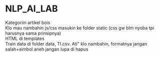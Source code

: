 # NLP_AI_LAB
Kategoriin artikel bois<br>
Klo mau nambahin js/css masukin ke folder static (css gw blm nyoba tpi harusnya sama prinsipnya)<br>
HTML di templates<br>
Train data di folder data, TI.csv. Ati" klo nambahin, formatnya jangan salah+simbol aneh jangan lupa di hapus<br>

